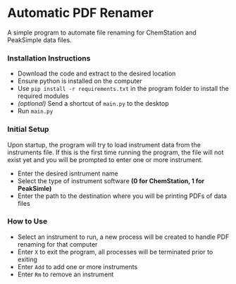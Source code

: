 # Automatic PDF Renamer

A simple program to automate file renaming for ChemStation and PeakSimple data files.

### Installation Instructions
- Download the code and extract to the desired location
- Ensure python is installed on the computer
- Use `pip install -r requirements.txt` in the program folder to install the required modules
- *(optional)* Send a shortcut of `main.py` to the desktop
- Run `main.py`

### Initial Setup
Upon startup, the program will try to load instrument data from the instruments file. If this is the first time running the program, the file will not exist yet and you will be prompted to enter one or more instrument.
- Enter the desired isntrument name
- Select the type of instrument software **(0 for ChemStation, 1 for PeakSimle)**
- Enter the path to the destination where you will be printing PDFs of data files

### How to Use
- Select an instrument to run, a new process will be created to handle PDF renaming for that computer
- Enter `X` to exit the program, all processes will be terminated prior to exiting
- Enter `Add` to add one or more instruments
- Enter `Rm` to remove an instrument
